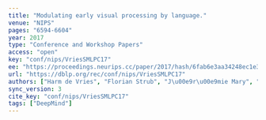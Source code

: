 ```yaml
---
title: "Modulating early visual processing by language."
venue: "NIPS"
pages: "6594-6604"
year: 2017
type: "Conference and Workshop Papers"
access: "open"
key: "conf/nips/VriesSMLPC17"
ee: "https://proceedings.neurips.cc/paper/2017/hash/6fab6e3aa34248ec1e34a4aeedecddc8-Abstract.html"
url: "https://dblp.org/rec/conf/nips/VriesSMLPC17"
authors: ["Harm de Vries", "Florian Strub", "J\u00e9r\u00e9mie Mary", "Hugo Larochelle", "Olivier Pietquin", "Aaron C. Courville"]
sync_version: 3
cite_key: "conf/nips/VriesSMLPC17"
tags: ["DeepMind"]
---
```

